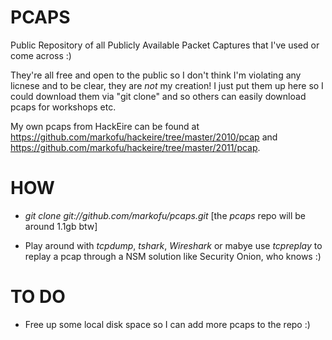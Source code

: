 PCAPS
=====

Public Repository of all Publicly Available Packet Captures that I've used or come across :) 

They're all free and open to the public so I don't think I'm violating any licnese and to be clear, they are *not* my creation! I just put them up here so I could download them via "git clone" and so others can easily download pcaps for workshops etc.

My own pcaps from HackEire can be found at https://github.com/markofu/hackeire/tree/master/2010/pcap and https://github.com/markofu/hackeire/tree/master/2011/pcap.

HOW
===

- *git clone git://github.com/markofu/pcaps.git* [the *pcaps* repo will be around 1.1gb btw]

- Play around with *tcpdump*, *tshark*, *Wireshark* or mabye use *tcpreplay* to replay a pcap through a NSM solution like Security Onion, who knows :)

TO DO
=====

- Free up some local disk space so I can add more pcaps to the repo :)

